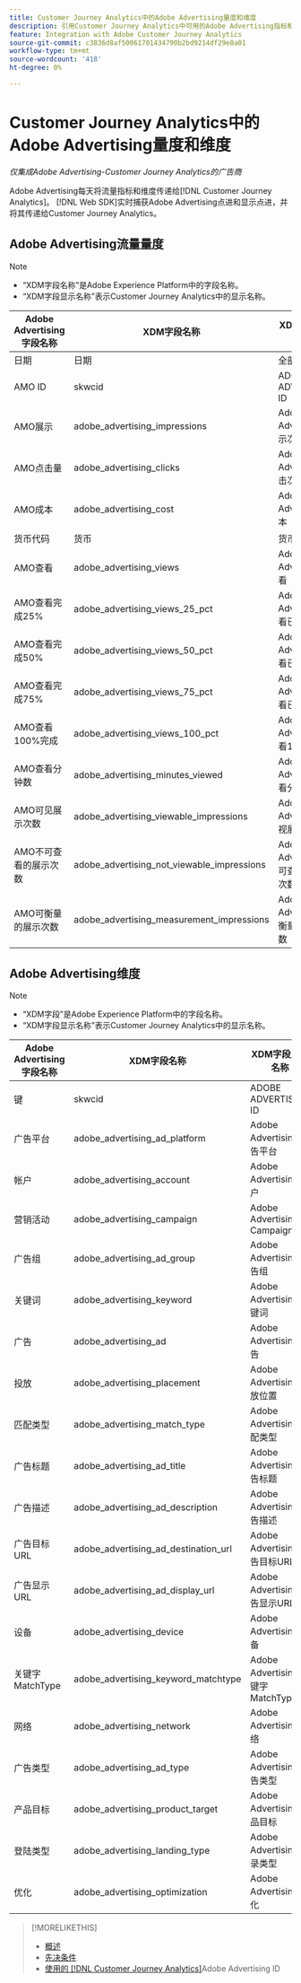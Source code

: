 ```yaml
---
title: Customer Journey Analytics中的Adobe Advertising量度和维度
description: 引用Customer Journey Analytics中可用的Adobe Advertising指标和维度。
feature: Integration with Adobe Customer Journey Analytics
source-git-commit: c3836d8af50061701434790b2bd9214df29e8a01
workflow-type: tm+mt
source-wordcount: '418'
ht-degree: 0%

---
```


# Customer Journey Analytics中的Adobe Advertising量度和维度

*仅集成Adobe Advertising-Customer Journey Analytics的广告商*

Adobe Advertising每天将流量指标和维度传递给[!DNL Customer Journey Analytics]。 [!DNL Web SDK]实时捕获Adobe Advertising点进和显示点进，并将其传递给Customer Journey Analytics。

## Adobe Advertising流量量度

<!-- Verify column names -->

>[!NOTE]
>
>* “XDM字段名称”是Adobe Experience Platform中的字段名称。
>* “XDM字段显示名称”表示Customer Journey Analytics中的显示名称。

| Adobe Advertising字段名称 | XDM字段名称 | XDM字段显示名称 | Source |
|------------------------------|----------------|------------------------|--------|
| 日期 | 日期 | 全部 | |
| AMO ID | skwcid | ADOBE ADVERTISING ID | 全部 |
| AMO展示 | adobe_advertising_impressions | Adobe Advertising展示次数 | 全部 |
| AMO点击量 | adobe_advertising_clicks | Adobe Advertising单击次数 | 全部 |
| AMO成本 | adobe_advertising_cost | Adobe Advertising成本 | 全部 |
| 货币代码 | 货币 | 货币 | 全部 |
| AMO查看 | adobe_advertising_views | Adobe Advertising查看 | Ad Cloud DSP |
| AMO查看完成25% | adobe_advertising_views_25_pct | Adobe Advertising查看已完成25% | Ad Cloud DSP |
| AMO查看完成50% | adobe_advertising_views_50_pct | Adobe Advertising查看已完成50% | Ad Cloud DSP |
| AMO查看完成75% | adobe_advertising_views_75_pct | Adobe Advertising查看已完成75% | Ad Cloud DSP |
| AMO查看100%完成 | adobe_advertising_views_100_pct | Adobe Advertising查看100%完成 | Ad Cloud DSP |
| AMO查看分钟数 | adobe_advertising_minutes_viewed | Adobe Advertising查看分钟数 | Ad Cloud DSP |
| AMO可见展示次数 | adobe_advertising_viewable_impressions | Adobe Advertising可视展示次数 | Ad Cloud DSP |
| AMO不可查看的展示次数 | adobe_advertising_not_viewable_impressions | Adobe Advertising不可查看的展示次数 | Ad Cloud DSP |
| AMO可衡量的展示次数 | adobe_advertising_measurement_impressions | Adobe Advertising可衡量的展示次数 | Ad Cloud DSP |

<!--
| Adobe Advertising Landing Page Views | adobe_advertising_landing_page_views | Adobe Advertising Landing Page Views | Meta Only |
| Adobe Advertising App Events | adobe_advertising_app_events | Adobe Advertising App Events | Meta Only |
| Adobe Advertising Engagements | adobe_advertising_engagements | Adobe Advertising Engagements | Meta Only |
| Adobe Advertising Ad Platform Conversions | adobe_advertising_ad_platform_conversions | Adobe Advertising Ad Platform Conversions | Meta Only |
| Adobe Advertising App Installs | adobe_advertising_app_installs | Adobe Advertising App Installs | Meta Only |
| Adobe Advertising Ad Platform Conversion Value | adobe_advertising_ad_platform_conversion_value | Adobe Advertising Ad Platform Conversion Value | Meta Only |
| Adobe Advertising Ad Platform Leads | adobe_advertising_ad_platform_leads | Adobe Advertising Ad Platform Leads | Meta Only |
| Adobe Advertising Page Like | adobe_advertising_page_like | Adobe Advertising Page Like | Meta Only |
| Adobe Advertising Phone Calls | adobe_advertising_phone_calls | Adobe Advertising Phone Calls | Meta Only |
| Adobe Advertising Messages | adobe_advertising_messages | Adobe Advertising Messages | Meta Only |
-->

## Adobe Advertising维度

>[!NOTE]
>
>* “XDM字段”是Adobe Experience Platform中的字段名称。
>* “XDM字段显示名称”表示Customer Journey Analytics中的显示名称。

| Adobe Advertising字段名称 | XDM字段名称 | XDM字段显示名称 | Source |
|------------------------------|----------------|------------------------|--------|
| 键 | skwcid | ADOBE ADVERTISING ID |
| 广告平台 | adobe_advertising_ad_platform | Adobe Advertising广告平台 |
| 帐户 | adobe_advertising_account | Adobe Advertising帐户 |
| 营销活动 | adobe_advertising_campaign | Adobe Advertising Campaign |
| 广告组 | adobe_advertising_ad_group | Adobe Advertising广告组 |
| 关键词 | adobe_advertising_keyword | Adobe Advertising关键词 |
| 广告 | adobe_advertising_ad | Adobe Advertising广告 |
| 投放 | adobe_advertising_placement | Adobe Advertising投放位置 |
| 匹配类型 | adobe_advertising_match_type | Adobe Advertising匹配类型 |
| 广告标题 | adobe_advertising_ad_title | Adobe Advertising广告标题 |
| 广告描述 | adobe_advertising_ad_description | Adobe Advertising广告描述 |
| 广告目标URL | adobe_advertising_ad_destination_url | Adobe Advertising广告目标URL |
| 广告显示URL | adobe_advertising_ad_display_url | Adobe Advertising广告显示URL |
| 设备 | adobe_advertising_device | Adobe Advertising设备 |
| 关键字MatchType | adobe_advertising_keyword_matchtype | Adobe Advertising关键字MatchType |
| 网络 | adobe_advertising_network | Adobe Advertising网络 |
| 广告类型 | adobe_advertising_ad_type | Adobe Advertising广告类型 |
| 产品目标 | adobe_advertising_product_target | Adobe Advertising产品目标 |
| 登陆类型 | adobe_advertising_landing_type | Adobe Advertising登录类型 |
| 优化 | adobe_advertising_optimization | Adobe Advertising优化 |

>[!MORELIKETHIS]
>
>* [概述](overview.md)
>* [先决条件](prerequisites.md)
>* [使用的 [!DNL Customer Journey Analytics]](ids.md)Adobe Advertising ID

